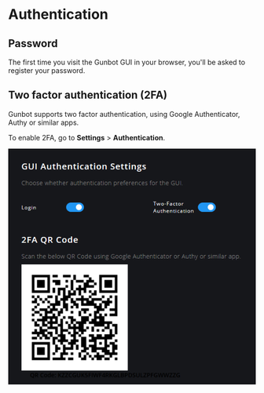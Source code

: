 # Authentication

## Password

The first time you visit the Gunbot GUI in your browser, you'll be asked to register your password.



## Two factor authentication \(2FA\)

Gunbot supports two factor authentication, using Google Authenticator, Authy or similar apps.

To enable 2FA, go to **Settings** &gt; **Authentication**.

![Do not scan the image above, instead use the unique QR code generated in Gunbot.](../../.gitbook/assets/image%20%2818%29.png)






